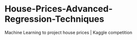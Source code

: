 # House-Prices-Advanced-Regression-Techniques
Machine Learning to project house prices | Kaggle competition
